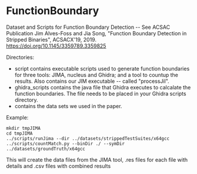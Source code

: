 # FunctionBoundary
Dataset and Scripts for Function Boundary Detection -- See ACSAC Publication
Jim Alves-Foss and Jia Song, "Function Boundary Detection in Stripped Binaries",
ACSACX'19, 2019. https://doi.org/10.1145/3359789.3359825

Directories:

<ul>
<li>  script contains executable scripts used to generate function boundaries for three tools: JIMA, nucleus and Ghidra; and a tool to countup the results. Also contains our JIM executable -- called "processJil".
<li>  ghidra_scripts contains the java file that Ghidra executes to calcalate the function boundaries. The file needs to be placed in your Ghidra scripts directory.
  <li> contains the data sets we used in the paper.
  </ul>
    
Example:
```
mkdir tmpJIMA
cd tmpJIMA
../scripts/runJima --dir ../datasets/strippedTestSuites/x64gcc
../scripts/countMatch.py --binDir ./ --symDir ../datasets/groundTruth/x64gcc
```

This will create the data files from the JIMA tool, .res files for each file with details 
and .csv files with combined results

